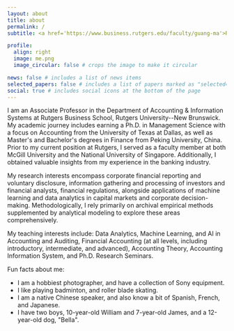 ```yaml
---
layout: about
title: about
permalink: /
subtitle: <a href='https://www.business.rutgers.edu/faculty/guang-ma'>Rutgers Business School</a>, Rutgers University--New Brunswick.

profile:
  align: right
  image: me.png
  image_circular: false # crops the image to make it circular

news: false # includes a list of news items
selected_papers: false # includes a list of papers marked as "selected={true}"
social: true # includes social icons at the bottom of the page
---
```


I am an Associate Professor in the Department of Accounting & Information Systems at Rutgers Business School, Rutgers University--New Brunswick. My academic journey includes earning a Ph.D. in Management Science with a focus on Accounting from the University of Texas at Dallas, as well as Master's and Bachelor's degrees in Finance from Peking University, China. Prior to my current position at Rutgers, I served as a faculty member at both McGill University and the National University of Singapore. Additionally, I obtained valuable insights from my experience in the banking industry.

My research interests encompass corporate financial reporting and voluntary disclosure, information gathering and processing of investors and financial analysts, financial regulations, alongside applications of machine learning and data analytics in capital markets and corporate decision-making. Methodologically, I rely primarily on archival empirical methods supplemented by analytical modeling to explore these areas comprehensively.

My teaching interests include: Data Analytics, Machine Learning, and AI in Accounting and Auditing, Financial Accounting (at all levels, including introductory, intermediate, and advanced), Accounting Theory, Accounting Information System, and Ph.D. Research Seminars.

Fun facts about me:
- I am a hobbiest photographer, and have a collection of Sony equipment.
- I like playing badminton, and roller blade skating.
- I am a native Chinese speaker, and also know a bit of Spanish, French, and Japanese.
- I have two boys, 10-year-old William and 7-year-old James, and a 12-year-old dog, "Bella".